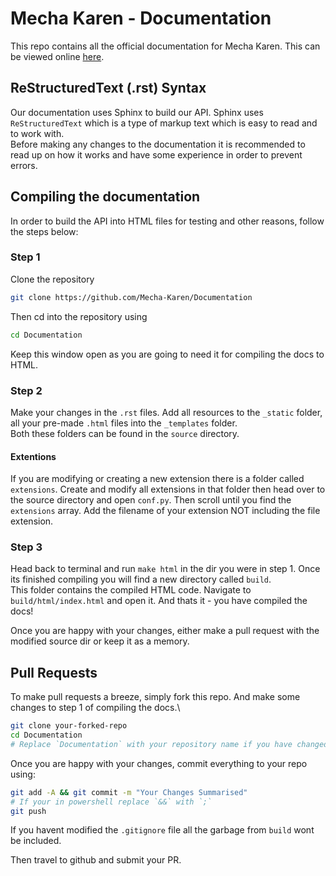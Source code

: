 # Mecha Karen - Documentation
This repo contains all the official documentation for Mecha Karen. This can be viewed online [here](https://docs.mechakaren.xyz).

## ReStructuredText (.rst) Syntax
Our documentation uses Sphinx to build our API. Sphinx uses `ReStructuredText` which is a type of markup text which is easy to read and to work with.\
Before making any changes to the documentation it is recommended to read up on how it works and have some experience in order to prevent errors.

## Compiling the documentation
In order to build the API into HTML files for testing and other reasons, follow the steps below:

### Step 1
Clone the repository
```sh
git clone https://github.com/Mecha-Karen/Documentation
```
Then cd into the repository using
```sh
cd Documentation
```
Keep this window open as you are going to need it for compiling the docs to HTML.

### Step 2
Make your changes in the `.rst` files. Add all resources to the `_static` folder, all your pre-made `.html` files into the `_templates` folder.\
Both these folders can be found in the `source` directory.

#### Extentions
If you are modifying or creating a new extension there is a folder called `extensions`. Create and modify all extensions in that folder then head over to the source directory and open
`conf.py`. Then scroll until you find the `extensions` array. Add the filename of your extension NOT including the file extension.

### Step 3
Head back to terminal and run `make html` in the dir you were in step 1. Once its finished compiling you will find a new directory called `build`.\
This folder contains the compiled HTML code. Navigate to `build/html/index.html` and open it. And thats it - you have compiled the docs!

Once you are happy with your changes, either make a pull request with the modified source dir or keep it as a memory.

## Pull Requests
To make pull requests a breeze, simply fork this repo. And make some changes to step 1 of compiling the docs.\
```sh
git clone your-forked-repo
cd Documentation
# Replace `Documentation` with your repository name if you have changed it
```

Once you are happy with your changes, commit everything to your repo using:
```sh
git add -A && git commit -m "Your Changes Summarised"
# If your in powershell replace `&&` with `;`
git push
```
If you havent modified the `.gitignore` file all the garbage from `build` wont be included.

Then travel to github and submit your PR.
